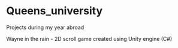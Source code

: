 # Queens_university

Projects during my year abroad

Wayne in the rain - 2D scroll game created using Unity engine (C#)
